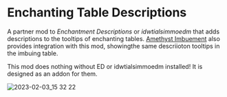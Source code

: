 # Enchanting Table Descriptions

A partner mod to _Enchantment Descriptions_ or _idwtialsimmoedm_ that adds descriptions to the tooltips of enchanting tables. [Amethyst Imbuement](https://github.com/fzzyhmstrs/ai) also provides integration with this mod, showingthe same descriioton tooltips in the imbuing table.

This mod does nothing without ED or idwtialsimmoedm installed! It is designed as an addon for them.

![2023-02-03_15 32 22](https://user-images.githubusercontent.com/72876796/216705242-e56aa4a9-3e80-47ab-a5cb-9db11e331165.png)

